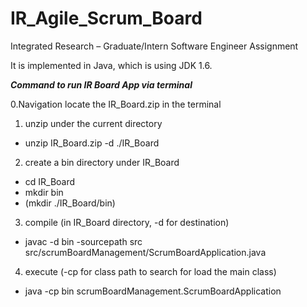 # IR_Agile_Scrum_Board
Integrated Research – Graduate/Intern Software Engineer Assignment

It is implemented in Java, which is using JDK 1.6.


***Command to run IR Board App via terminal***

0.Navigation
locate the IR_Board.zip in the terminal

1. unzip under the current directory
  * unzip IR_Board.zip -d ./IR_Board

2. create a bin directory under IR_Board
  * cd IR_Board
  * mkdir bin 
  * (mkdir ./IR_Board/bin)

3. compile (in IR_Board directory, -d for destination)
  * javac -d bin -sourcepath src src/scrumBoardManagement/ScrumBoardApplication.java

4. execute (-cp for class path to search for load the main class)
  * java -cp bin scrumBoardManagement.ScrumBoardApplication

